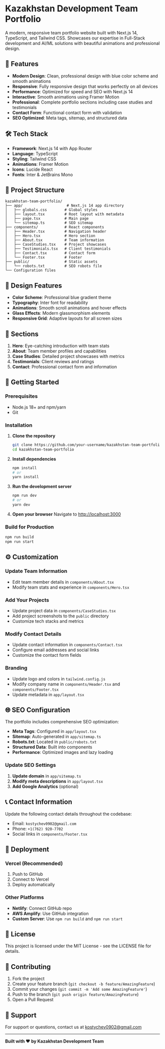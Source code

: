 # Kazakhstan Development Team Portfolio

A modern, responsive team portfolio website built with Next.js 14, TypeScript, and Tailwind CSS. Showcases our expertise in Full-Stack development and AI/ML solutions with beautiful animations and professional design.

## 🚀 Features

- **Modern Design**: Clean, professional design with blue color scheme and smooth animations
- **Responsive**: Fully responsive design that works perfectly on all devices
- **Performance**: Optimized for speed and SEO with Next.js 14
- **Interactive**: Smooth animations using Framer Motion
- **Professional**: Complete portfolio sections including case studies and testimonials
- **Contact Form**: Functional contact form with validation
- **SEO Optimized**: Meta tags, sitemap, and structured data

## 🛠 Tech Stack

- **Framework**: Next.js 14 with App Router
- **Language**: TypeScript
- **Styling**: Tailwind CSS
- **Animations**: Framer Motion
- **Icons**: Lucide React
- **Fonts**: Inter & JetBrains Mono

## 📁 Project Structure

```
kazakhstan-team-portfolio/
├── app/                    # Next.js 14 app directory
│   ├── globals.css        # Global styles
│   ├── layout.tsx         # Root layout with metadata
│   ├── page.tsx           # Main page
│   └── sitemap.ts         # SEO sitemap
├── components/            # React components
│   ├── Header.tsx         # Navigation header
│   ├── Hero.tsx           # Hero section
│   ├── About.tsx          # Team information
│   ├── CaseStudies.tsx    # Project showcases
│   ├── Testimonials.tsx   # Client testimonials
│   ├── Contact.tsx        # Contact form
│   └── Footer.tsx         # Footer
├── public/                # Static assets
│   └── robots.txt         # SEO robots file
└── Configuration files
```

## 🎨 Design Features

- **Color Scheme**: Professional blue gradient theme
- **Typography**: Inter font for readability
- **Animations**: Smooth scroll animations and hover effects
- **Glass Effects**: Modern glassmorphism elements
- **Responsive Grid**: Adaptive layouts for all screen sizes

## 📱 Sections

1. **Hero**: Eye-catching introduction with team stats
2. **About**: Team member profiles and capabilities
3. **Case Studies**: Detailed project showcases with metrics
4. **Testimonials**: Client reviews and ratings
5. **Contact**: Professional contact form and information

## 🚀 Getting Started

### Prerequisites

- Node.js 18+ and npm/yarn
- Git

### Installation

1. **Clone the repository**
   ```bash
   git clone https://github.com/your-username/kazakhstan-team-portfolio.git
   cd kazakhstan-team-portfolio
   ```

2. **Install dependencies**
   ```bash
   npm install
   # or
   yarn install
   ```

3. **Run the development server**
   ```bash
   npm run dev
   # or
   yarn dev
   ```

4. **Open your browser**
   Navigate to [http://localhost:3000](http://localhost:3000)

### Build for Production

```bash
npm run build
npm run start
```

## ⚙️ Customization

### Update Team Information
- Edit team member details in `components/About.tsx`
- Modify team stats and experience in `components/Hero.tsx`

### Add Your Projects
- Update project data in `components/CaseStudies.tsx`
- Add project screenshots to the `public` directory
- Customize tech stacks and metrics

### Modify Contact Details
- Update contact information in `components/Contact.tsx`
- Configure email addresses and social links
- Customize the contact form fields

### Branding
- Update logo and colors in `tailwind.config.js`
- Modify company name in `components/Header.tsx` and `components/Footer.tsx`
- Update metadata in `app/layout.tsx`

## 🌐 SEO Configuration

The portfolio includes comprehensive SEO optimization:

- **Meta Tags**: Configured in `app/layout.tsx`
- **Sitemap**: Auto-generated in `app/sitemap.ts`
- **Robots.txt**: Located in `public/robots.txt`
- **Structured Data**: Built into components
- **Performance**: Optimized images and lazy loading

### Update SEO Settings

1. **Update domain** in `app/sitemap.ts`
2. **Modify meta descriptions** in `app/layout.tsx`
3. **Add Google Analytics** (optional)

## 📞 Contact Information

Update the following contact details throughout the codebase:

- Email: `kostychev0902@gmail.com`
- Phone: `+1(762) 920-7702`
- Social links in `components/Footer.tsx`

## 🚀 Deployment

### Vercel (Recommended)
1. Push to GitHub
2. Connect to Vercel
3. Deploy automatically

### Other Platforms
- **Netlify**: Connect GitHub repo
- **AWS Amplify**: Use GitHub integration
- **Custom Server**: Use `npm run build` and `npm run start`

## 📝 License

This project is licensed under the MIT License - see the LICENSE file for details.

## 🤝 Contributing

1. Fork the project
2. Create your feature branch (`git checkout -b feature/AmazingFeature`)
3. Commit your changes (`git commit -m 'Add some AmazingFeature'`)
4. Push to the branch (`git push origin feature/AmazingFeature`)
5. Open a Pull Request

## 📧 Support

For support or questions, contact us at kostychev0902@gmail.com

---

**Built with ❤️ by Kazakhstan Development Team**
